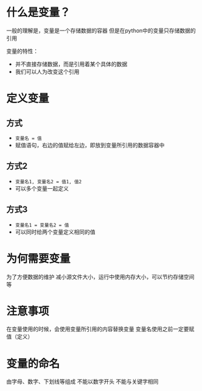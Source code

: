 # 什么是变量？

一般的理解是，变量是一个存储数据的容器
但是在python中的变量只存储数据的引用

变量的特性：
- 并不直接存储数据，而是引用着某个具体的数据
- 我们可以人为改变这个引用

# 定义变量

## 方式

- `变量名 = 值`
- 赋值语句，右边的值赋给左边，即放到变量所引用的数据容器中

## 方式2

- `变量名1, 变量名2 = 值1, 值2`
- 可以多个变量一起定义

## 方式3

- `变量名1 = 变量名2 = 值`
- 可以同时给两个变量定义相同的值

# 为何需要变量

为了方便数据的维护
减小源文件大小，运行中使用内存大小，可以节约存储空间等

# 注意事项

在变量使用的时候，会使用变量所引用的内容替换变量
变量名使用之前一定要赋值（定义）

# 变量的命名

由字母、数字、下划线等组成
不能以数字开头
不能与关键字相同